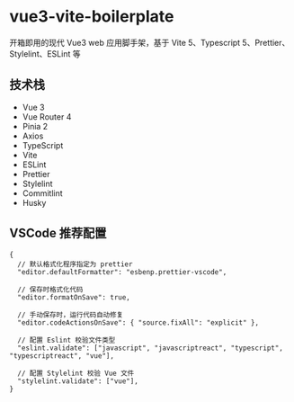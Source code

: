 # vue3-vite-boilerplate

开箱即用的现代 Vue3 web 应用脚手架，基于 Vite 5、Typescript 5、Prettier、Stylelint、ESLint 等

## 技术栈

- Vue 3
- Vue Router 4
- Pinia 2
- Axios
- TypeScript
- Vite
- ESLint
- Prettier
- Stylelint
- Commitlint
- Husky

## VSCode 推荐配置

```jsonc
{
  // 默认格式化程序指定为 prettier
  "editor.defaultFormatter": "esbenp.prettier-vscode",

  // 保存时格式化代码
  "editor.formatOnSave": true,

  // 手动保存时，运行代码自动修复
  "editor.codeActionsOnSave": { "source.fixAll": "explicit" },

  // 配置 Eslint 校验文件类型
  "eslint.validate": ["javascript", "javascriptreact", "typescript", "typescriptreact", "vue"],

  // 配置 Stylelint 校验 Vue 文件
  "stylelint.validate": ["vue"],
}
```
